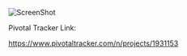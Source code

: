 ![ScreenShot](https://raw.github.com/StephenHanzlik/q2pi/readme-improve/q2pi/readme-improve/about.png)


Pivotal Tracker Link:

https://www.pivotaltracker.com/n/projects/1931153
